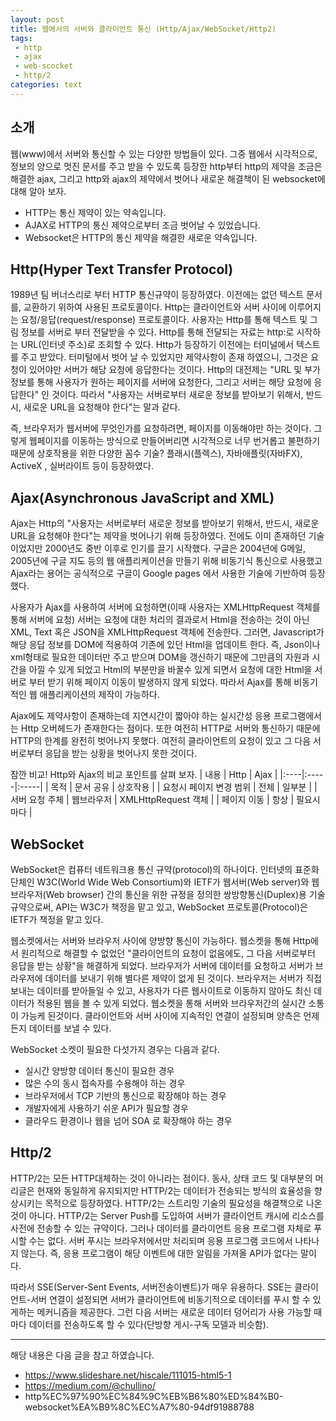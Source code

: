 ```yaml
---
layout: post
title: 웹에서의 서버와 클라이언트 통신 (Http/Ajax/WebSocket/Http2)
tags:
 - http
 - ajax
 - web-scocket
 - http/2
categories: text
---
```


## 소개
웹(www)에서 서버와 통신할 수 있는 다양한 방법들이 있다. 그중 웹에서 시각적으로, 정보의 양으로 멋진 문서를 주고 받을 수 있도록 등장한 http부터 http의 제약을 조금은 해결한 ajax, 그리고 http와 ajax의 제약에서 벗어나 새로운 해결책이 된 websocket에 대해 알아 보자.

- HTTP는 통신 제약이 있는 약속입니다.
- AJAX로 HTTP의 통신 제약으로부터 조금 벗어날 수 있었습니다.
- Websocket은 HTTP의 통신 제약을 해결한 새로운 약속입니다.


## Http(Hyper Text Transfer Protocol)
1989년 팀 버너스리로 부터 HTTP 통신규약이 등장하였다. 이전에는 없던 텍스트 문서를, 교환하기 위하여 사용된 프로토콜이다. Http는 클라이언트와 서버 사이에 이루어지는 요청/응답(request/response) 프로토콜이다. 사용자는 Http를 통해 텍스트 및 그림 정보를 서버로 부터 전달받을 수 있다. Http를 통해 전달되는 자료는 http:로 시작하는 URL(인터넷 주소)로 조회할 수 있다. Http가 등장하기 이전에는 터미널에서 텍스트를 주고 받았다. 터미털에서 벗어 날 수 있었지만 제약사항이 존재 하였으니, 그것은 요청이 있어야만 서버가 해당 요청에 응답한다는 것이다. Http의 대전제는 "URL 및 부가정보를 통해 사용자가 원하는 페이지를 서버에 요청한다, 그리고 서버는 해당 요청에 응답한다" 인 것이다. 따라서 "사용자는 서버로부터 새로운 정보를 받아보기 위해서, 반드시, 새로운 URL을 요청해야 한다"는 말과 같다.

즉, 브라우저가 웹서버에 무엇인가를 요청하려면, 페이지를 이동해야만 하는 것이다. 그렇게 웹페이지를 이동하는 방식으로 만들어버리면 시각적으로 너무 번거롭고 불편하기 때문에 상호작용을 위한 다양한 꼼수 기술? 플래시(플렉스), 자바애플릿(자바FX), ActiveX , 실버라이트 등이 등장하였다.


## Ajax(Asynchronous JavaScript and XML)
Ajax는 Http의 "사용자는 서버로부터 새로운 정보를 받아보기 위해서, 반드시, 새로운 URL을 요청해야 한다"는 제약을 벗어나기 위해 등장하였다. 전에도 이미 존재하던 기술이었지만 2000년도 중반 이후로 인기를 끌기 시작했다. 구글은 2004년에 G메일, 2005년에 구글 지도 등의 웹 애플리케이션을 만들기 위해 비동기식 통신으로 사용했고 Ajax라는 용어는 공식적으로 구글이 Google pages 에서 사용한 기술에 기반하여 등장했다. 

사용자가 Ajax를 사용하여 서버에 요청하면(이때 사용자는 XMLHttpRequest 객체를 통해 서버에 요청) 서버는 요청에 대한 처리의 결과로서 Html을 전송하는 것이 아닌 XML, Text 혹은 JSON을 XMLHttpRequest 객체에 전송한다. 그러면, Javascript가 해당 응답 정보를 DOM에 적용하여 기존에 있던 Html을 업데이트 한다. 즉, Json이나 xml형태로 필요한 데이터만 주고 받으며 DOM을 갱신하기 때문에 그만큼의 자원과 시간을 아낄 수 있게 되었고 Html의 부분만을 바꿀수 있게 되면서 요청에 대한 Html을 서버로 부터 받기 위해 페이지 이동이 발생하지 않게 되었다. 따라서 Ajax를 통해 비동기적인 웹 애플리케이션의 제작이 가능하다. 

Ajax에도 제약사항이 존재하는데 지연시간이 짧아야 하는 실시간성 응용 프로그램에서는 Http 오버헤드가 존재한다는 점이다. 또한 여전히 HTTP로 서버와 통신하기 때문에 HTTP의 한계를 완전히 벗어나지 못했다. 여전히 클라이언트의 요청이 있고 그 다음 서버로부터 응답을 받는 상황을 벗어나지 못한 것이다. 

잠깐 비교! Http와 Ajax의 비교 포인트를 살펴 보자.
| 내용 | Http | Ajax |
|:----|:-----|:-----|
| 목적 | 문서 공유 | 상호작용 | 
| 요청시 페이지 변경 범위 | 전체 | 일부분 |
| 서버 요청 주체 | 웹브라우저 | XMLHttpRequest 객체 |
| 페이지 이동 | 항상 | 필요시마다 |

## WebSocket

WebSocket은 컴퓨터 네트워크용 통신 규약(protocol)의 하나이다. 인터넷의 표준화 단체인 W3C(World Wide Web Consortium)와 IETF가 웹서버(Web server)와 웹브라우저(Web browser) 간의 통신을 위한 규정을 정의한 쌍방향통신(Duplex)용 기술 규약으로써, API는 W3C가 책정을 맡고 있고, WebSocket 프로토콜(Protocol)은 IETF가 책정을 맡고 있다.

웹소켓에서는 서버와 브라우저 사이에 양방향 통신이 가능하다. 웹소켓을 통해 Http에서 원리적으로 해결할 수 없었던 "클라이언트의 요청이 없음에도, 그 다음 서버로부터 응답을 받는 상황"을 해결하게 되었다. 브라우저가 서버에 데이터를 요청하고 서버가 브라우저에 데이터를 보내기 위해 별다른 제약이 없게 된 것이다. 브라우저는 서버가 직접 보내는 데이터를 받아들일 수 있고, 사용자가 다른 웹사이트로 이동하지 않아도 최신 데이터가 적용된 웹을 볼 수 있게 되었다. 웹소켓을 통해 서버와 브라우저간의 실시간 소통이 가능케 된것이다. 클라이언트와 서버 사이에 지속적인 연결이 설정되며 양측은 언제든지 데이터를 보낼 수 있다.

WebSocket 소켓이 필요한 다섯가지 경우는 다음과 같다.
- 실시간 양방향 데이터 통신이 필요한 경우
- 많은 수의 동시 접속자를 수용해야 하는 경우
- 브라우저에서 TCP 기반의 통신으로 확장해야 하는 경우
- 개발자에게 사용하기 쉬운 API가 필요할 경우
- 클라우드 환경이나 웹을 넘어 SOA 로 확장해야 하는 경우

 
## Http/2

HTTP/2는 모든 HTTP대체하는 것이 아니라는 점이다. 동사, 상태 코드 및 대부분의 머리글은 현재와 동일하게 유지되지만 HTTP/2는 데이터가 전송되는 방식의 효율성을 향상시키는 목적으로 등장하였다. HTTP/2는 스트리밍 기술의 필요성을 해결책으로 나온것이 아니다. HTTP/2는 Server Push를 도입하여 서버가 클라이언트 캐시에 리소스를 사전에 전송할 수 있는 규약이다. 그러나 데이터를 클라이언트 응용 프로그램 자체로 푸시할 수는 없다. 서버 푸시는 브라우저에서만 처리되며 응용 프로그램 코드에서 나타나지 않는다. 즉, 응용 프로그램이 해당 이벤트에 대한 알림을 가져올 API가 없다는 말이다. 

따라서 SSE(Server-Sent Events, 서버전송이벤트)가 매우 유용하다. SSE는 클라이언트-서버 연결이 설정되면 서버가 클라이언트에 비동기적으로 데이터를 푸시 할 수 있게하는 메커니즘을 제공한다. 그런 다음 서버는 새로운 데이터 덩어리가 사용 가능할 때마다 데이터를 전송하도록 할 수 있다(단방향 게시-구독 모델과 비슷함). 




----
해당 내용은 다음 글을 참고 하였습니다.
- https://www.slideshare.net/hiscale/111015-html5-1
- https://medium.com/@chullino/
- http%EC%97%90%EC%84%9C%EB%B6%80%ED%84%B0-websocket%EA%B9%8C%EC%A7%80-94df91988788